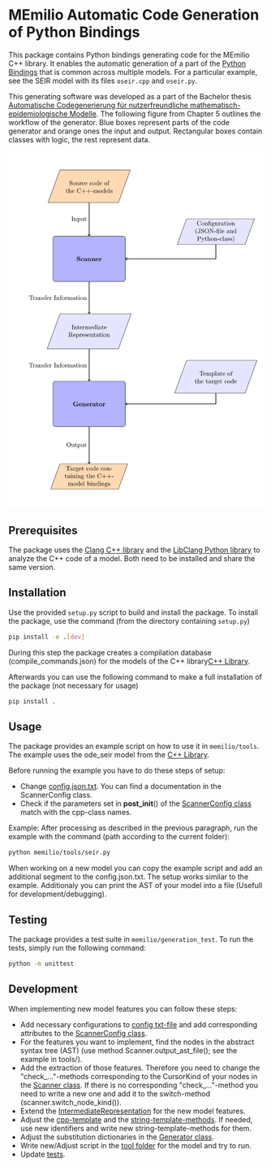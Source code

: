 # MEmilio Automatic Code Generation of Python Bindings

This package contains Python bindings generating code for the MEmilio C++ library. 
It enables the automatic generation of a part of the [Python Bindings](../memilio-simulation/README.md) that is common across multiple models. For a particular example, see the SEIR model with its files `oseir.cpp` and `oseir.py`.

This generating software was developed as a part of the Bachelor thesis [Automatische Codegenerierung für nutzerfreundliche mathematisch-epidemiologische Modelle](https://elib.dlr.de/190367/). The following figure from Chapter 5 outlines the workflow of the generator. Blue boxes represent parts of the code generator and orange ones the input and output. Rectangular boxes contain classes with logic, the rest represent data.

![Blue boxes represent parts of the code generator and orange ones the input and output. Rectangular boxes contain classes with logic, the rest represent data.](generator_workflow.png?raw=true "Workflow of the code generator")

## Prerequisites

The package uses the [Clang C++ library](https://clang.llvm.org/) and the [LibClang Python library](https://libclang.readthedocs.io/en/latest/index.html) to analyze the C++ code of a model. Both need to be installed and share the same version.

## Installation

Use the provided `setup.py` script to build and install the package. To install the package, use the command (from the directory containing `setup.py`)

```bash
pip install -e .[dev]
```

During this step the package creates a compilation database (compile_commands.json) for the models of the C++ library[C++ Library](../../cpp/README.md).

Afterwards you can use the following command to make a full installation of the package (not necessary for usage)

```bash
pip install .
```

## Usage

The package provides an example script on how to use it in `memilio/tools`. The example uses the ode_seir model from the [C++ Library](../../cpp/models/ode_seir/README.md).

Before running the example you have to do these steps of setup:
- Change [config.json.txt](./memilio/tools/config.json.txt). You can find a documentation in the ScannerConfig class.
- Check if the parameters set in __post_init__() of the [ScannerConfig class](./memilio/generation/scanner_config.py) match with the cpp-class names.

Example:
After processing as described in the previous paragraph, run the example with the command (path according to the current folder):

```bash
python memilio/tools/seir.py 
```

When working on a new model you can copy the example script and add an additional segment to the config.json.txt. The setup works similar to the example. Additionaly you can print the AST of your model into a file (Usefull for development/debugging).

## Testing

The package provides a test suite in `memilio/generation_test`. To run the tests, simply run the following command:

```bash
python -m unittest
```

## Development

When implementing new model features you can follow these steps:
- Add necessary configurations to [config txt-file](./memilio/tools/config.json.txt) and add corresponding attributes to the [ScannerConfig class](./memilio/generation/scanner_config.py).
- For the features you want to implement, find the nodes in the abstract syntax tree (AST) (use method Scanner.output_ast_file(); see the example in tools/).
- Add the extraction of those features. Therefore you need to change the "check_..."-methods corresponding to the CursorKind of your nodes in the [Scanner class](./memilio/generation/scanner.py). If there is no corresponding "check_..."-method you need to write a new one and add it to the switch-method (scanner.switch_node_kind()).
- Extend the [IntermediateRepresentation](./memilio/generation/intermediate_representation.py) for the new model features.
- Adjust the [cpp-template](./memilio//generation/template/template_ode_cpp.txt) and the [string-template-methods](./memilio/generation/template/template_ode_string.py). If needed, use new identifiers and write new string-template-methods for them.
- Adjust the substitution dictionaries in the [Generator class](./memilio/generation/generator.py).
- Write new/Adjust script in the [tool folder](./memilio/tools/) for the model and try to run.
- Update [tests](./memilio/generation_test/).